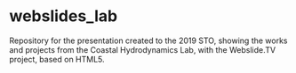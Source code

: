 # webslides_lab
Repository for the presentation created to the 2019 STO, showing the works and projects from the Coastal Hydrodynamics Lab, with the Webslide.TV project, based on HTML5.
